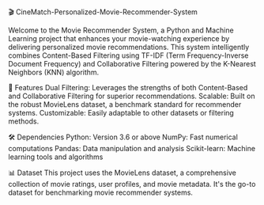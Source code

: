🎬 CineMatch-Personalized-Movie-Recommender-System

Welcome to the Movie Recommender System, a Python and Machine Learning project that enhances your movie-watching experience by delivering personalized movie recommendations. This system intelligently combines Content-Based Filtering using TF-IDF (Term Frequency-Inverse Document Frequency) and Collaborative Filtering powered by the K-Nearest Neighbors (KNN) algorithm.

🌟 Features
Dual Filtering: Leverages the strengths of both Content-Based and Collaborative Filtering for superior recommendations.
Scalable: Built on the robust MovieLens dataset, a benchmark standard for recommender systems.
Customizable: Easily adaptable to other datasets or filtering methods.

🛠 Dependencies
Python: Version 3.6 or above
NumPy: Fast numerical computations
Pandas: Data manipulation and analysis
Scikit-learn: Machine learning tools and algorithms

📊 Dataset
This project uses the MovieLens dataset, a comprehensive collection of movie ratings, user profiles, and movie metadata. It's the go-to dataset for benchmarking movie recommender systems.
